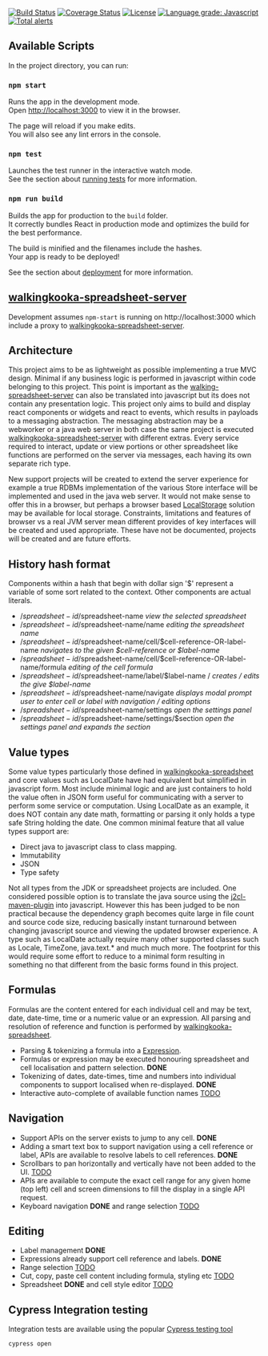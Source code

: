 [![Build Status](https://travis-ci.com/mP1/walkingkooka-spreadsheet-react.svg?branch=master)](https://travis-ci.com/mP1/walkingkooka-spreadsheet-react.svg?branch=master)
[![Coverage Status](https://coveralls.io/repos/github/mP1/walkingkooka-spreadsheet-react/badge.svg?branch=master)](https://coveralls.io/repos/github/mP1/walkingkooka-spreadsheet-react?branch=master)
[![License](https://img.shields.io/badge/License-Apache%202.0-blue.svg)](https://opensource.org/licenses/Apache-2.0)
[![Language grade: Javascript](https://img.shields.io/lgtm/grade/java/g/mP1/walkingkooka-spreadsheet-react.svg?logo=lgtm&logoWidth=18)](https://lgtm.com/projects/g/mP1/walkingkooka-spreadsheet-react/context:javascript)
[![Total alerts](https://img.shields.io/lgtm/alerts/g/mP1/walkingkooka-spreadsheet-react.svg?logo=lgtm&logoWidth=18)](https://lgtm.com/projects/g/mP1/walkingkooka-spreadsheet-react/alerts/)



## Available Scripts

In the project directory, you can run:

### `npm start`

Runs the app in the development mode.<br />
Open [http://localhost:3000](http://localhost:3000) to view it in the browser.

The page will reload if you make edits.<br />
You will also see any lint errors in the console.

### `npm test`

Launches the test runner in the interactive watch mode.<br />
See the section about [running tests](https://facebook.github.io/create-react-app/docs/running-tests) for more information.

### `npm run build`

Builds the app for production to the `build` folder.<br />
It correctly bundles React in production mode and optimizes the build for the best performance.

The build is minified and the filenames include the hashes.<br />
Your app is ready to be deployed!

See the section about [deployment](https://facebook.github.io/create-react-app/docs/deployment) for more information.


## [walkingkooka-spreadsheet-server](https://github.com/mP1/walkingkooka-spreadsheet-server)

Development assumes `npm-start` is running on http://localhost:3000 which include a proxy to [walkingkooka-spreadsheet-server](https://github.com/mP1/walkingkooka-spreadsheet-server).


## Architecture

This project aims to be as lightweight as possible implementing a true MVC design. Minimal if any business logic is performed 
in javascript within code belonging to this project. This point is important as the [walking-spreadsheet-server](https://github.com/mP1/walkingkooka-spreadsheet-server) 
can also be translated into javascript but its does not contain any presentation logic. This project only aims to build
and display react components or widgets and react to events, which results in payloads to a messaging abstraction. The
messaging abstraction may be a webworker or a java web server in both case the same project is executed [walkingkooka-spreadsheet-server](https://github.com/mP1/walkingkooka-spreadsheet-server)
with different extras. Every service required to interact, update or view portions or other spreadsheet like functions
are performed on the server via messages, each having its own separate rich type.

New support projects will be created to extend the server experience for example a true RDBMs implementation of the various
Store interface will be implemented and used in the java web server. It would not make sense to offer this in a browser,
but perhaps a browser based [LocalStorage](https://developer.mozilla.org/en-US/docs/Web/API/Window/localStorage) solution
may be available for local storage. Constraints, limitations and features of browser vs a real JVM server mean different provides of key interfaces will be 
created and used appropriate. These have not be documented, projects will be created and are future efforts.



## History hash format

Components within a hash that begin with dollar sign '$' represent a variable of some sort related to the context. Other
components are actual literals.

- /$spreadsheet-id/$spreadsheet-name *view the selected spreadsheet*
- /$spreadsheet-id/$spreadsheet-name/name *editing the spreadsheet name*
- /$spreadsheet-id/$spreadsheet-name/cell/$cell-reference-OR-label-name *navigates to the given $cell-reference or $label-name*
- /$spreadsheet-id/$spreadsheet-name/cell/$cell-reference-OR-label-name/formula *editing of the cell formula*
- /$spreadsheet-id/$spreadsheet-name/label/$label-name / *creates / edits the give $label-name*
- /$spreadsheet-id/$spreadsheet-name/navigate *displays modal prompt user to enter cell or label with navigation / editing options*
- /$spreadsheet-id/$spreadsheet-name/settings *open the settings panel*
- /$spreadsheet-id/$spreadsheet-name/settings/$section *open the settings panel and expands the section*



## Value types

Some value types particularly those defined in [walkingkooka-spreadsheet](https://github.com/mP1/walkingkooka-spreadsheet) and core values 
such as LocalDate have had equivalent but simplified in javascript form. Most include minimal logic and are just containers
to hold the value often in JSON form useful for communicating with a server to perform some service or computation. Using
LocalDate as an example, it does NOT contain any date math, formatting or parsing it only holds a type safe String holding the date.
One common minimal feature that all value types support are:

- Direct java to javascript class to class mapping.
- Immutability
- JSON
- Type safety

Not all types from the JDK or spreadsheet projects are included. One considered possible option is to translate the java 
source using the [j2cl-maven-plugin](https://github.com/mP1/j2cl-maven-plugin) into javascript. However this has been
judged to be non practical because the dependency graph becomes quite large in file count and source code size, reducing
basically instant turnaround between changing javascript source and viewing the updated browser experience. A type such
as LocalDate actually require many other supported classes such as Locale, TimeZone, java.text.* and much much more. The 
footprint for this would require some effort to reduce to a minimal form resulting in something no that different from the
basic forms found in this project.



## Formulas

Formulas are the content entered for each individual cell and may be text, date, date-time, time or a numeric value or 
an expression.  All parsing and resolution of reference and function is performed by 
[walkingkooka-spreadsheet](https://github.com/mP1/walkingkooka-spreadsheet).

- Parsing & tokenizing a formula into a [Expression](https://github.com/mP1/walkingkooka-tree/tree/master/src/main/java/walkingkooka/tree/expression).
- Formulas or expression may be executed honouring spreadsheet and cell localisation and pattern selection. **DONE**
- Tokenizing of dates, date-times, time and numbers into individual components to support localised when re-displayed. **DONE**
- Interactive auto-complete of available function names [TODO](https://github.com/mP1/walkingkooka-spreadsheet-react/issues/556)



## Navigation

- Support APIs on the server exists to jump to any cell. **DONE**
- Adding a smart text box to support navigation using a cell reference or label, APIs are available to resolve labels to cell references. **DONE**
- Scrollbars to pan horizontally and vertically have not been added to the UI. [TODO](https://github.com/mP1/walkingkooka-spreadsheet-react/issues/324)
- APIs are available to compute the exact cell range for any given home (top left) cell and screen dimensions to fill the display in a single API request.
- Keyboard navigation **DONE** and range selection [TODO](https://github.com/mP1/walkingkooka-spreadsheet-react/issues/561)



## Editing

- Label management **DONE**
- Expressions already support cell reference and labels. **DONE**
- Range selection [TODO](https://github.com/mP1/walkingkooka-spreadsheet-react/issues/561)
- Cut, copy, paste cell content including formula, styling etc [TODO](https://github.com/mP1/walkingkooka-spreadsheet-react/issues/562)
- Spreadsheet **DONE** and cell style editor [TODO](https://github.com/mP1/walkingkooka-spreadsheet-react/issues/563)



## Cypress Integration testing

Integration tests are available using the popular [Cypress testing tool](https://www.cypress.io/)

```bash
cypress open
```
